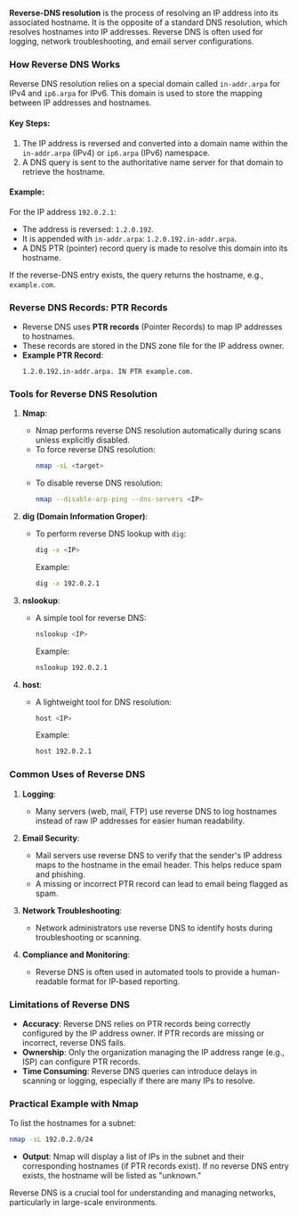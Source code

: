 **Reverse-DNS resolution** is the process of resolving an IP address into its associated hostname. It is the opposite of a standard DNS resolution, which resolves hostnames into IP addresses. Reverse DNS is often used for logging, network troubleshooting, and email server configurations.

### How Reverse DNS Works

Reverse DNS resolution relies on a special domain called `in-addr.arpa` for IPv4 and `ip6.arpa` for IPv6. This domain is used to store the mapping between IP addresses and hostnames.

#### Key Steps:
1. The IP address is reversed and converted into a domain name within the `in-addr.arpa` (IPv4) or `ip6.arpa` (IPv6) namespace.
2. A DNS query is sent to the authoritative name server for that domain to retrieve the hostname.

#### Example:
For the IP address `192.0.2.1`:
- The address is reversed: `1.2.0.192`.
- It is appended with `in-addr.arpa`: `1.2.0.192.in-addr.arpa`.
- A DNS PTR (pointer) record query is made to resolve this domain into its hostname.

If the reverse-DNS entry exists, the query returns the hostname, e.g., `example.com`.

### Reverse DNS Records: PTR Records

- Reverse DNS uses **PTR records** (Pointer Records) to map IP addresses to hostnames.
- These records are stored in the DNS zone file for the IP address owner.
- **Example PTR Record**:
  ```plaintext
  1.2.0.192.in-addr.arpa. IN PTR example.com.
  ```

### Tools for Reverse DNS Resolution

1. **Nmap**:
   - Nmap performs reverse DNS resolution automatically during scans unless explicitly disabled.
   - To force reverse DNS resolution:
     ```bash
     nmap -sL <target>
     ```
   - To disable reverse DNS resolution:
     ```bash
     nmap --disable-arp-ping --dns-servers <IP>
     ```

2. **dig (Domain Information Groper)**:
   - To perform reverse DNS lookup with `dig`:
     ```bash
     dig -x <IP>
     ```
     Example:
     ```bash
     dig -x 192.0.2.1
     ```

3. **nslookup**:
   - A simple tool for reverse DNS:
     ```bash
     nslookup <IP>
     ```
     Example:
     ```bash
     nslookup 192.0.2.1
     ```

4. **host**:
   - A lightweight tool for DNS resolution:
     ```bash
     host <IP>
     ```
     Example:
     ```bash
     host 192.0.2.1
     ```

### Common Uses of Reverse DNS

1. **Logging**:
   - Many servers (web, mail, FTP) use reverse DNS to log hostnames instead of raw IP addresses for easier human readability.

2. **Email Security**:
   - Mail servers use reverse DNS to verify that the sender's IP address maps to the hostname in the email header. This helps reduce spam and phishing.
   - A missing or incorrect PTR record can lead to email being flagged as spam.

3. **Network Troubleshooting**:
   - Network administrators use reverse DNS to identify hosts during troubleshooting or scanning.

4. **Compliance and Monitoring**:
   - Reverse DNS is often used in automated tools to provide a human-readable format for IP-based reporting.

### Limitations of Reverse DNS

- **Accuracy**: Reverse DNS relies on PTR records being correctly configured by the IP address owner. If PTR records are missing or incorrect, reverse DNS fails.
- **Ownership**: Only the organization managing the IP address range (e.g., ISP) can configure PTR records.
- **Time Consuming**: Reverse DNS queries can introduce delays in scanning or logging, especially if there are many IPs to resolve.

### Practical Example with Nmap

To list the hostnames for a subnet:

```bash
nmap -sL 192.0.2.0/24
```

- **Output**:
  Nmap will display a list of IPs in the subnet and their corresponding hostnames (if PTR records exist). If no reverse DNS entry exists, the hostname will be listed as "unknown."

Reverse DNS is a crucial tool for understanding and managing networks, particularly in large-scale environments.
